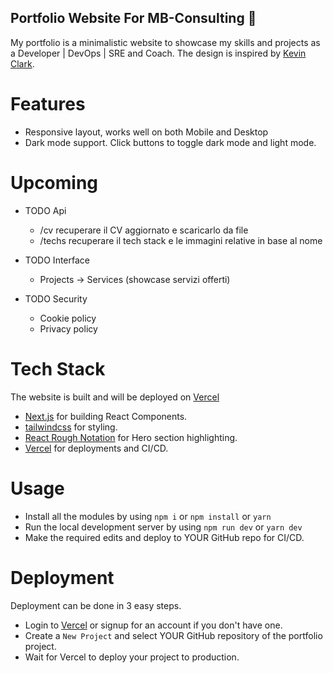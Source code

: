 ## Portfolio Website For MB-Consulting 💯

My portfolio is a minimalistic website to showcase my skills and projects as a Developer | DevOps | SRE and Coach. The design is inspired by [Kevin Clark](https://kevinclark.ca).

# Features

- Responsive layout, works well on both Mobile and Desktop
- Dark mode support. Click buttons to toggle dark mode and light mode.

# Upcoming

- TODO Api
    - /cv recuperare il CV aggiornato e scaricarlo da file
    - /techs recuperare il tech stack e le immagini relative in base al nome

- TODO Interface
    - Projects -> Services (showcase servizi offerti)

- TODO Security
    - Cookie policy
    - Privacy policy

# Tech Stack

The website is built and will be deployed on [Vercel](https://vercel.com)

- [Next.js](https://nextjs.org) for building React Components.
- [tailwindcss](https://tailwindcss.com) for styling.
- [React Rough Notation](https://roughnotation.com) for Hero section highlighting.
- [Vercel](https://vercel.com) for deployments and CI/CD.

# Usage

- Install all the modules by using `npm i` or `npm install` or `yarn`
- Run the local development server by using `npm run dev` or `yarn dev`
- Make the required edits and deploy to YOUR GitHub repo for CI/CD.

# Deployment

Deployment can be done in 3 easy steps.

- Login to [Vercel](https://vercel.com) or signup for an account if you don't have one.
- Create a `New Project` and select YOUR GitHub repository of the portfolio project.
- Wait for Vercel to deploy your project to production.
